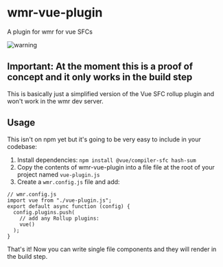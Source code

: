 # wmr-vue-plugin
A plugin for wmr for vue SFCs

![warning](https://ubcomputerlab.files.wordpress.com/2011/09/warning_sign_bold.png?w=150)

## Important: At the moment this is a proof of concept and it only works in the build step

This is basically just a simplified version of the Vue SFC rollup plugin and won't work in the wmr dev server. 

## Usage

This isn't on npm yet but it's going to be very easy to include in your codebase:

1. Install dependencies: `npm install @vue/compiler-sfc hash-sum`
2. Copy the contents of wmr-vue-plugin into a file file at the root of your project named `vue-plugin.js`
3. Create a `wmr.config.js` file and add:

```
// wmr.config.js
import vue from "./vue-plugin.js";
export default async function (config) {
  config.plugins.push(
    // add any Rollup plugins:
    vue()
  );
}
```

That's it! Now you can write single file components and they will render in the build step.
